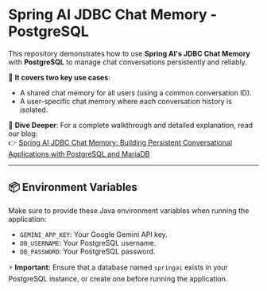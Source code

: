 # Spring AI JDBC Chat Memory - PostgreSQL
This repository demonstrates how to use **Spring AI's JDBC Chat Memory** with **PostgreSQL** to manage chat conversations persistently and reliably.

🚀 **It covers two key use cases**:
- A shared chat memory for all users (using a common conversation ID).
- A user-specific chat memory where each conversation history is isolated.

📖 **Dive Deeper**: For a complete walkthrough and detailed explanation, read our blog:  
👉 [Spring AI JDBC Chat Memory: Building Persistent Conversational Applications with PostgreSQL and MariaDB](https://bootcamptoprod.com/spring-ai-jdbc-chat-memory-guide/)

---

## 📦 Environment Variables

Make sure to provide these Java environment variables when running the application:

- `GEMINI_APP_KEY`: Your Google Gemini API key.
- `DB_USERNAME`: Your PostgreSQL username.
- `DB_PASSWORD`: Your PostgreSQL password.

⚡ **Important:** Ensure that a database named `springai` exists in your PostgreSQL instance, or create one before running the application.